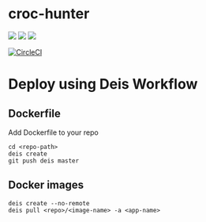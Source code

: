 # croc-hunter

[![](https://images.microbadger.com/badges/image/lachlanevenson/croc-hunter.svg)](http://microbadger.com/images/lachlanevenson/croc-hunter "Get your own image badge on microbadger.com")
[![](https://images.microbadger.com/badges/version/lachlanevenson/croc-hunter.svg)](http://microbadger.com/images/lachlanevenson/croc-hunter "Get your own version badge on microbadger.com")
[![](https://images.microbadger.com/badges/commit/lachlanevenson/croc-hunter.svg)](http://microbadger.com/images/lachlanevenson/croc-hunter "Get your own commit badge on microbadger.com")

[![CircleCI](https://circleci.com/gh/lachie83/croc-hunter.svg?style=svg)](https://circleci.com/gh/lachie83/croc-hunter)


# Deploy using Deis Workflow
## Dockerfile
Add Dockerfile to your repo
```
cd <repo-path>
deis create
git push deis master
```
## Docker images
```
deis create --no-remote
deis pull <repo>/<image-name> -a <app-name>
```
